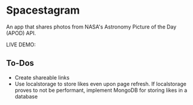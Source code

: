 # Spacestagram

An app that shares photos from NASA's Astronomy Picture of the Day (APOD) API.

LIVE DEMO:

## To-Dos

- Create shareable links
- Use localstorage to store likes even upon page refresh. If localstorage proves to not be performant, implement MongoDB for storing likes in a database
